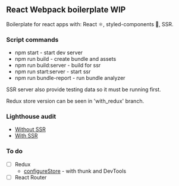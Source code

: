 ## React Webpack boilerplate WIP

Boilerplate for react apps with: React ⚛️, styled-components 💅, SSR.

### Script commands
+ npm start - start dev server
+ npm run build - create bundle and assets
+ npm run build:server - build for ssr
+ npm run start:server - start ssr
+ npm run bundle-report - run bundle analyzer

SSR server also provide testing data so it must be running first.

Redux store version can be seen in 'with_redux' branch.

### Lighthouse audit
+ [Without SSR](https://s.mail.ru/Giz9/rdPVNA2Gj)
+ [With SSR](https://s.mail.ru/5Xdg/L5V22pmk2)

### To do
- [ ] Redux
    + [configureStore](https://redux-toolkit.js.org/api/configurestore/) - with thunk and DevTools
- [ ] React Router
